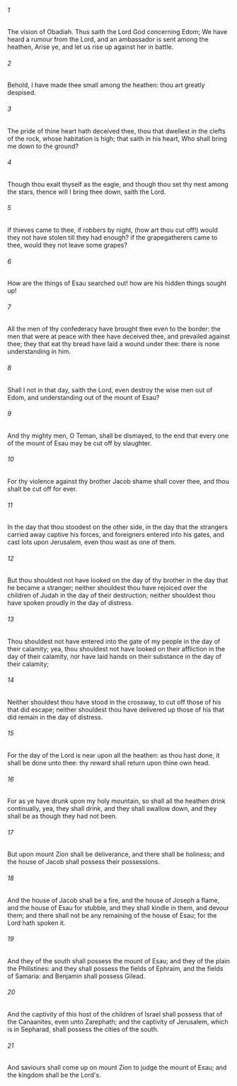 ###### 1
The vision of Obadiah. Thus saith the Lord God concerning Edom; We have heard a rumour from the Lord, and an ambassador is sent among the heathen, Arise ye, and let us rise up against her in battle.

###### 2
Behold, I have made thee small among the heathen: thou art greatly despised.

###### 3
The pride of thine heart hath deceived thee, thou that dwellest in the clefts of the rock, whose habitation is high; that saith in his heart, Who shall bring me down to the ground?

###### 4
Though thou exalt thyself as the eagle, and though thou set thy nest among the stars, thence will I bring thee down, saith the Lord.

###### 5
If thieves came to thee, if robbers by night, (how art thou cut off!) would they not have stolen till they had enough? if the grapegatherers came to thee, would they not leave some grapes?

###### 6
How are the things of Esau searched out! how are his hidden things sought up!

###### 7
All the men of thy confederacy have brought thee even to the border: the men that were at peace with thee have deceived thee, and prevailed against thee; they that eat thy bread have laid a wound under thee: there is none understanding in him.

###### 8
Shall I not in that day, saith the Lord, even destroy the wise men out of Edom, and understanding out of the mount of Esau?

###### 9
And thy mighty men, O Teman, shall be dismayed, to the end that every one of the mount of Esau may be cut off by slaughter.

###### 10
For thy violence against thy brother Jacob shame shall cover thee, and thou shalt be cut off for ever.

###### 11
In the day that thou stoodest on the other side, in the day that the strangers carried away captive his forces, and foreigners entered into his gates, and cast lots upon Jerusalem, even thou wast as one of them.

###### 12
But thou shouldest not have looked on the day of thy brother in the day that he became a stranger; neither shouldest thou have rejoiced over the children of Judah in the day of their destruction; neither shouldest thou have spoken proudly in the day of distress.

###### 13
Thou shouldest not have entered into the gate of my people in the day of their calamity; yea, thou shouldest not have looked on their affliction in the day of their calamity, nor have laid hands on their substance in the day of their calamity;

###### 14
Neither shouldest thou have stood in the crossway, to cut off those of his that did escape; neither shouldest thou have delivered up those of his that did remain in the day of distress.

###### 15
For the day of the Lord is near upon all the heathen: as thou hast done, it shall be done unto thee: thy reward shall return upon thine own head.

###### 16
For as ye have drunk upon my holy mountain, so shall all the heathen drink continually, yea, they shall drink, and they shall swallow down, and they shall be as though they had not been.

###### 17
But upon mount Zion shall be deliverance, and there shall be holiness; and the house of Jacob shall possess their possessions.

###### 18
And the house of Jacob shall be a fire, and the house of Joseph a flame, and the house of Esau for stubble, and they shall kindle in them, and devour them; and there shall not be any remaining of the house of Esau; for the Lord hath spoken it.

###### 19
And they of the south shall possess the mount of Esau; and they of the plain the Philistines: and they shall possess the fields of Ephraim, and the fields of Samaria: and Benjamin shall possess Gilead.

###### 20
And the captivity of this host of the children of Israel shall possess that of the Canaanites, even unto Zarephath; and the captivity of Jerusalem, which is in Sepharad, shall possess the cities of the south.

###### 21
And saviours shall come up on mount Zion to judge the mount of Esau; and the kingdom shall be the Lord's.

